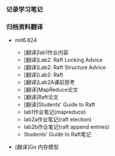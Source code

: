 ### 记录学习笔记
### 归档资料翻译

- mit6.824
  - [翻译]lab1作业内容
  - [翻译]Lab2: Raft Locking Advice
  - [翻译]Lab2: Raft Structure Advice
  - [翻译]Lab2: Raft
  - [翻译]Lab2A课前思考
  - [翻译]MapReduce论文
  - [翻译]Raft论文
  - [翻译]Students' Guide to Raft
  - lab1作业笔记(mapreduce)
  - lab2a作业笔记(raft election)
  - lab2b作业笔记(raft append entries)
  - Students' Guide to Raft笔记

- [翻译]Go 内存模型
